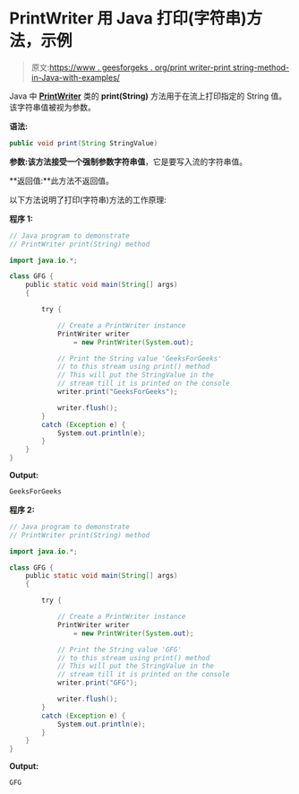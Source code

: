# PrintWriter 用 Java 打印(字符串)方法，示例

> 原文:[https://www . geesforgeks . org/print writer-print string-method-in-Java-with-examples/](https://www.geeksforgeeks.org/printwriter-printstring-method-in-java-with-examples/)

Java 中 **[PrintWriter](https://www.geeksforgeeks.org/java-io-printwriter-class-java-set-1/)** 类的 **print(String)** 方法用于在流上打印指定的 String 值。该字符串值被视为参数。

**语法:**

```java
public void print(String StringValue)
```

**参数:**该方法接受一个强制参数**字符串值**，它是要写入流的字符串值。

**返回值:**此方法不返回值。

以下方法说明了打印(字符串)方法的工作原理:

**程序 1:**

```java
// Java program to demonstrate
// PrintWriter print(String) method

import java.io.*;

class GFG {
    public static void main(String[] args)
    {

        try {

            // Create a PrintWriter instance
            PrintWriter writer
                = new PrintWriter(System.out);

            // Print the String value 'GeeksForGeeks'
            // to this stream using print() method
            // This will put the StringValue in the
            // stream till it is printed on the console
            writer.print("GeeksForGeeks");

            writer.flush();
        }
        catch (Exception e) {
            System.out.println(e);
        }
    }
}
```

**Output:**

```java
GeeksForGeeks

```

**程序 2:**

```java
// Java program to demonstrate
// PrintWriter print(String) method

import java.io.*;

class GFG {
    public static void main(String[] args)
    {

        try {

            // Create a PrintWriter instance
            PrintWriter writer
                = new PrintWriter(System.out);

            // Print the String value 'GFG'
            // to this stream using print() method
            // This will put the StringValue in the
            // stream till it is printed on the console
            writer.print("GFG");

            writer.flush();
        }
        catch (Exception e) {
            System.out.println(e);
        }
    }
}
```

**Output:**

```java
GFG

```